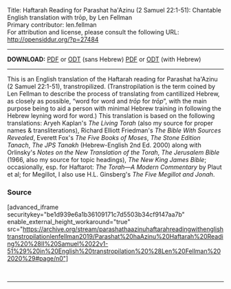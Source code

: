 <html>
<head></head>
<body>
Title: Haftarah Reading for Parashat ha'Azinu (2 Samuel 22:1-51): Chantable English translation with trōp, by Len Fellman<br />
Primary contributor: len.fellman<br />
For attribution and license, please consult the following URL: <a href="http://opensiddur.org/?p=27484">http://opensiddur.org/?p=27484</a>
<p />
<hr />

<strong>DOWNLOAD:</strong> 
<a href="https://archive.org/download/parashathaazinuhaftarahreadingwithenglishtranstropilationlenfellman2019/Parashat%20haAzinu%20Haftarah%20Reading%20%28II%20Samuel%2022v1-51%29%20in%20English%20transtropilation%20%28Len%20Fellman%202020%29%20-%20english%20only.pdf">PDF</a> or <a href="https://archive.org/download/parashathaazinuhaftarahreadingwithenglishtranstropilationlenfellman2019/Parashat%20haAzinu%20Haftarah%20Reading%20%28II%20Samuel%2022v1-51%29%20in%20English%20transtropilation%20%28Len%20Fellman%202020%29%20-%20english%20only.odt">ODT</a> (sans Hebrew)
<a href="https://archive.org/download/parashathaazinuhaftarahreadingwithenglishtranstropilationlenfellman2019/Parashat%20haAzinu%20Haftarah%20Reading%20%28II%20Samuel%2022v1-51%29%20in%20English%20transtropilation%20%28Len%20Fellman%202020%29.pdf">PDF</a> or <a href="https://archive.org/download/parashathaazinuhaftarahreadingwithenglishtranstropilationlenfellman2019/Parashat%20haAzinu%20Haftarah%20Reading%20%28II%20Samuel%2022v1-51%29%20in%20English%20transtropilation%20%28Len%20Fellman%202020%29.odt">ODT</a> (with Hebrew)

<hr />

This is an English translation of the Haftarah reading for Parashat ha'Azinu (2 Samuel 22:1-51), transtropilized. (Transtropilation is the term coined by Len Fellman to describe the process of translating from cantillized Hebrew, as closely as possible, “word for word and <em>trōp</em> for <em>trōp</em>”, with the main purpose being to aid a person with minimal Hebrew training in following the Hebrew leyning word for word.) This translation is based on the following translations: Aryeh Kaplan's <em>The Living Torah</em> (also my source for proper names &amp; transliterations), Richard Elliott Friedman's <em>The Bible With Sources Revealed</em>, Everett Fox's <em>The Five Books of Moses</em>, <em>The Stone Edition Tanach</em>, <em>The JPS Tanakh</em> (Hebrew-English 2nd Ed. 2000) along with Orlinsky's <em>Notes on the New Translation of the Torah</em>, <em>The Jerusalem Bible</em> (1966, also my source for topic headings), <em>The New King James Bible</em>; occasionally, esp. for Haftarot: <em>The Torah—A Modern Commentary</em> by Plaut et al; for Megillot, I also use H.L. Ginsberg's <em>The Five Megillot and Jonah</em>.

<h3>Source</h3>

[advanced_iframe securitykey="be1d939e6a1b36109171c7d5503b34cf9147aa7b" enable_external_height_workaround="true" src="https://archive.org/stream/parashathaazinuhaftarahreadingwithenglishtranstropilationlenfellman2019/Parashat%20haAzinu%20Haftarah%20Reading%20%28II%20Samuel%2022v1-51%29%20in%20English%20transtropilation%20%28Len%20Fellman%202020%29#page/n0"]

&nbsp;

<hr />

&nbsp;
</body>
</html>